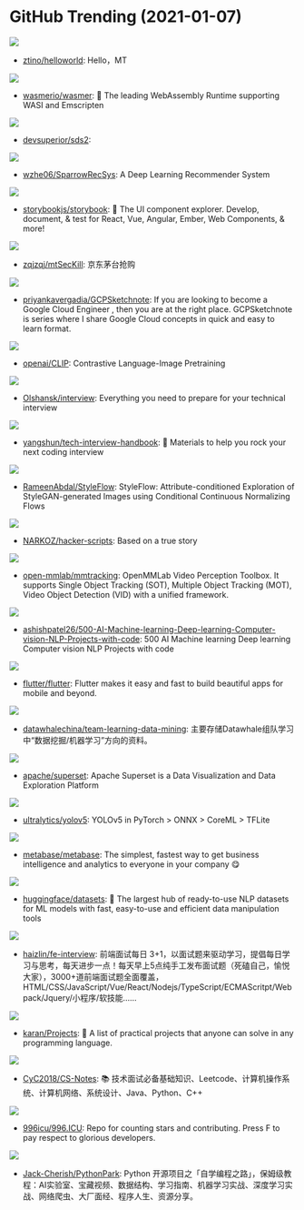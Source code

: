 # GitHub Trending (2021-01-07)

![](https://img.shields.io/badge/Go-New%20185-green?style=flat-square&logo=appveyor)
- [ztino/helloworld](https://github.com/ztino/helloworld): Hello，MT

![](https://img.shields.io/badge/Rust-New%20190-green?style=flat-square&logo=appveyor)
- [wasmerio/wasmer](https://github.com/wasmerio/wasmer): 🚀 The leading WebAssembly Runtime supporting WASI and Emscripten

![](https://img.shields.io/badge/CSS-New%2079-green?style=flat-square&logo=appveyor)
- [devsuperior/sds2](https://github.com/devsuperior/sds2): 

![](https://img.shields.io/badge/Python-New%2040-green?style=flat-square&logo=appveyor)
- [wzhe06/SparrowRecSys](https://github.com/wzhe06/SparrowRecSys): A Deep Learning Recommender System

![](https://img.shields.io/badge/TypeScript-New%2032-green?style=flat-square&logo=appveyor)
- [storybookjs/storybook](https://github.com/storybookjs/storybook): 📓 The UI component explorer. Develop, document, & test for React, Vue, Angular, Ember, Web Components, & more!

![](https://img.shields.io/badge/Go-New%2063-green?style=flat-square&logo=appveyor)
- [zqjzqj/mtSecKill](https://github.com/zqjzqj/mtSecKill): 京东茅台抢购

![](https://img.shields.io/badge/none-New%20126-green?style=flat-square&logo=appveyor)
- [priyankavergadia/GCPSketchnote](https://github.com/priyankavergadia/GCPSketchnote): If you are looking to become a Google Cloud Engineer , then you are at the right place. GCPSketchnote is series where I share Google Cloud concepts in quick and easy to learn format.

![](https://img.shields.io/badge/Jupyter%20Notebook-New%20268-green?style=flat-square&logo=appveyor)
- [openai/CLIP](https://github.com/openai/CLIP): Contrastive Language-Image Pretraining

![](https://img.shields.io/badge/none-New%2065-green?style=flat-square&logo=appveyor)
- [Olshansk/interview](https://github.com/Olshansk/interview): Everything you need to prepare for your technical interview

![](https://img.shields.io/badge/JavaScript-New%20127-green?style=flat-square&logo=appveyor)
- [yangshun/tech-interview-handbook](https://github.com/yangshun/tech-interview-handbook): 💯 Materials to help you rock your next coding interview

![](https://img.shields.io/badge/Python-New%20100-green?style=flat-square&logo=appveyor)
- [RameenAbdal/StyleFlow](https://github.com/RameenAbdal/StyleFlow): StyleFlow: Attribute-conditioned Exploration of StyleGAN-generated Images using Conditional Continuous Normalizing Flows

![](https://img.shields.io/badge/JavaScript-New%20215-green?style=flat-square&logo=appveyor)
- [NARKOZ/hacker-scripts](https://github.com/NARKOZ/hacker-scripts): Based on a true story

![](https://img.shields.io/badge/Python-New%20117-green?style=flat-square&logo=appveyor)
- [open-mmlab/mmtracking](https://github.com/open-mmlab/mmtracking): OpenMMLab Video Perception Toolbox. It supports Single Object Tracking (SOT), Multiple Object Tracking (MOT), Video Object Detection (VID) with a unified framework.

![](https://img.shields.io/badge/none-New%20591-green?style=flat-square&logo=appveyor)
- [ashishpatel26/500-AI-Machine-learning-Deep-learning-Computer-vision-NLP-Projects-with-code](https://github.com/ashishpatel26/500-AI-Machine-learning-Deep-learning-Computer-vision-NLP-Projects-with-code): 500 AI Machine learning Deep learning Computer vision NLP Projects with code

![](https://img.shields.io/badge/Dart-New%20101-green?style=flat-square&logo=appveyor)
- [flutter/flutter](https://github.com/flutter/flutter): Flutter makes it easy and fast to build beautiful apps for mobile and beyond.

![](https://img.shields.io/badge/Jupyter%20Notebook-New%2026-green?style=flat-square&logo=appveyor)
- [datawhalechina/team-learning-data-mining](https://github.com/datawhalechina/team-learning-data-mining): 主要存储Datawhale组队学习中“数据挖掘/机器学习”方向的资料。

![](https://img.shields.io/badge/Python-New%2049-green?style=flat-square&logo=appveyor)
- [apache/superset](https://github.com/apache/superset): Apache Superset is a Data Visualization and Data Exploration Platform

![](https://img.shields.io/badge/Python-New%2054-green?style=flat-square&logo=appveyor)
- [ultralytics/yolov5](https://github.com/ultralytics/yolov5): YOLOv5 in PyTorch > ONNX > CoreML > TFLite

![](https://img.shields.io/badge/Clojure-New%2041-green?style=flat-square&logo=appveyor)
- [metabase/metabase](https://github.com/metabase/metabase): The simplest, fastest way to get business intelligence and analytics to everyone in your company 😋

![](https://img.shields.io/badge/Python-New%2065-green?style=flat-square&logo=appveyor)
- [huggingface/datasets](https://github.com/huggingface/datasets): 🤗 The largest hub of ready-to-use NLP datasets for ML models with fast, easy-to-use and efficient data manipulation tools

![](https://img.shields.io/badge/JavaScript-New%2095-green?style=flat-square&logo=appveyor)
- [haizlin/fe-interview](https://github.com/haizlin/fe-interview): 前端面试每日 3+1，以面试题来驱动学习，提倡每日学习与思考，每天进步一点！每天早上5点纯手工发布面试题（死磕自己，愉悦大家），3000+道前端面试题全面覆盖，HTML/CSS/JavaScript/Vue/React/Nodejs/TypeScript/ECMAScritpt/Webpack/Jquery/小程序/软技能……

![](https://img.shields.io/badge/none-New%20234-green?style=flat-square&logo=appveyor)
- [karan/Projects](https://github.com/karan/Projects): 📃 A list of practical projects that anyone can solve in any programming language.

![](https://img.shields.io/badge/Java-New%20171-green?style=flat-square&logo=appveyor)
- [CyC2018/CS-Notes](https://github.com/CyC2018/CS-Notes): 📚 技术面试必备基础知识、Leetcode、计算机操作系统、计算机网络、系统设计、Java、Python、C++

![](https://img.shields.io/badge/Rust-New%20268-green?style=flat-square&logo=appveyor)
- [996icu/996.ICU](https://github.com/996icu/996.ICU): Repo for counting stars and contributing. Press F to pay respect to glorious developers.

![](https://img.shields.io/badge/Python-New%2066-green?style=flat-square&logo=appveyor)
- [Jack-Cherish/PythonPark](https://github.com/Jack-Cherish/PythonPark): Python 开源项目之「自学编程之路」，保姆级教程：AI实验室、宝藏视频、数据结构、学习指南、机器学习实战、深度学习实战、网络爬虫、大厂面经、程序人生、资源分享。

